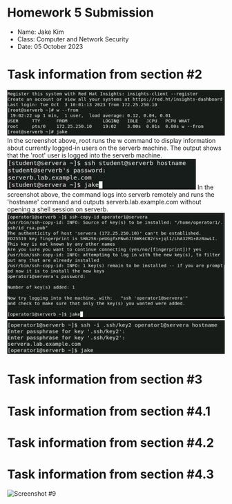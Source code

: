 # **Homework 5 Submission**

- Name: Jake Kim
- Class: Computer and Network Security
- Date: 05 October 2023

# Task information from section #2  
![Screenshot #9](Screenshots/Redhat10.2.6.png)
In the screenshot above, root runs the w command to display information about currently logged-in users on the serverb machine. The output shows that the 'root' user is logged into the serverb machine.
![Screenshot #9](Screenshots/Redhat10.2.12.png)
In the screenshot above, the command logs into serverb remotely and runs the 'hostname' command and outputs serverb.lab.example.com without opening a shell session on serverb. 
![Screenshot #9](Screenshots/Redhat10.4.4.png)
![Screenshot #9](Screenshots/Redhat10.4.9.png)

# Task information from section #3 


# Task information from section #4.1


# Task information from section #4.2


# Task information from section #4.3

![Screenshot #9](Screenshots/4.3.04.PNG)





